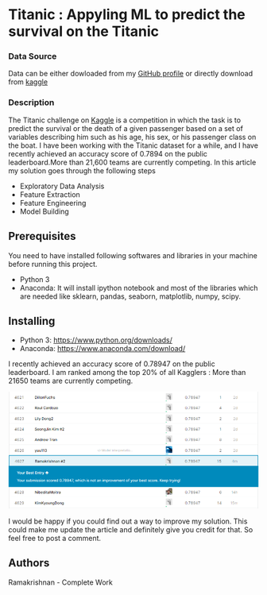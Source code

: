 # Titanic : Appyling ML to predict the survival on the Titanic
### Data Source 
Data can be either dowloaded from my <a href = "https://github.com/ramakrishnan-21/Titanic-dataset">GitHub profile</a> or directly download from <a href = "https://www.kaggle.com/c/titanic/data">kaggle</a>
### Description
The Titanic challenge on <a href = "www.kaggle.com">Kaggle</a> is a competition in which the task is to predict the survival or the death of a given passenger based on a set of variables describing him such as his age, his sex, or his passenger class on the boat. I have been working with the Titanic dataset for a while, and I have recently achieved an accuracy score of 0.7894 on the public leaderboard.More than 21,600 teams are currently competing.
 In this article my solution goes through the following steps
 * Exploratory Data Analysis
 * Feature Extraction
 * Feature Engineering
 * Model Building
## Prerequisites
You need to have installed following softwares and libraries in your machine before running this project.
* Python 3
* Anaconda: It will install ipython notebook and most of the libraries which are needed like sklearn, pandas, seaborn, matplotlib, numpy, scipy.
## Installing
* Python 3: https://www.python.org/downloads/
* Anaconda: https://www.anaconda.com/download/
 
 I recently achieved an accuracy score of 0.78947 on the public leaderboard.  I am ranked among the top 20% of all Kagglers : More than 21650
 teams are currently competing.

 
 ![energy](./rank.PNG)
 
 I would be happy if you could find out a way to improve my solution. This could make me update the article and definitely give you credit for that. So feel free to post a comment.
 ## Authors
 Ramakrishnan - Complete Work
